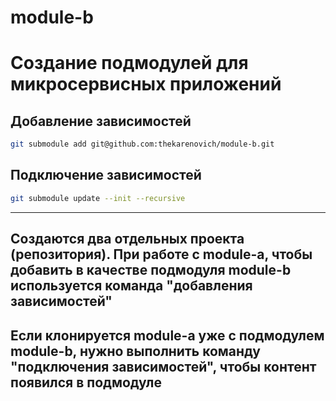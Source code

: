 # module-b

# Cоздание подмодулей для микросервисных приложений

## Добавление зависимостей
```bash
git submodule add git@github.com:thekarenovich/module-b.git
```

## Подключение зависимостей
```bash
git submodule update --init --recursive
```
___
## Создаются два отдельных проекта (репозитория). При работе с module-a, чтобы добавить в качестве подмодуля module-b используется команда "добавления зависимостей"

## Если клонируется module-a уже с подмодулем module-b, нужно выполнить команду "подключения зависимостей", чтобы контент появился в подмодуле